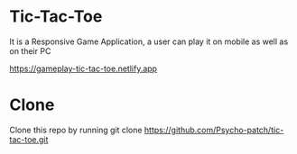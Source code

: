 # Tic-Tac-Toe
It is a Responsive Game Application, a user can play it on mobile as well as on their PC

https://gameplay-tic-tac-toe.netlify.app
# Clone
Clone this repo by running git clone https://github.com/Psycho-patch/tic-tac-toe.git
